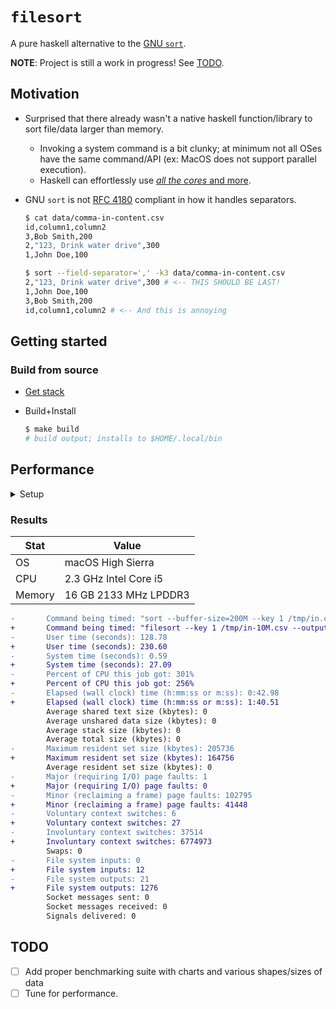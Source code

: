 # `filesort`

A pure haskell alternative to the [GNU `sort`](http://man7.org/linux/man-pages/man1/sort.1.html).

**NOTE**: Project is still a work in progress! See [TODO](#TODO).

## Motivation

- Surprised that there already wasn't a native haskell function/library to sort file/data larger than memory.
  - Invoking a system command is a bit clunky; at minimum not all OSes have the same command/API (ex: MacOS does not support parallel execution).
  - Haskell can effortlessly use [_all the cores_ and more](https://simonmar.github.io/posts/2016-12-08-Haskell-in-the-datacentre.html).

- GNU `sort` is not [RFC 4180](https://tools.ietf.org/html/rfc4180) compliant in how it handles separators.

  ```bash
  $ cat data/comma-in-content.csv
  id,column1,column2
  3,Bob Smith,200
  2,"123, Drink water drive",300
  1,John Doe,100

  $ sort --field-separator=',' -k3 data/comma-in-content.csv
  2,"123, Drink water drive",300 # <-- THIS SHOULD BE LAST!
  1,John Doe,100
  3,Bob Smith,200
  id,column1,column2 # <-- And this is annoying
  ```

## Getting started

### Build from source

- [Get stack](https://docs.haskellstack.org/en/stable/install_and_upgrade/)

- Build+Install

  ```bash
  $ make build
  # build output; installs to $HOME/.local/bin
  ```

## Performance

<details><summary>Setup</summary>
<p>

### Setup

- MacOS

  ```bash
  $ brew install gnu-time coreutils
  $ ln -s /usr/local/bin/gtime /usr/local/bin/time
  $ ln -s /usr/local/bin/sort /usr/local/bin/sort
  # this should bring GNU sort and time into $PATH
  ```

- Windows 10: best to try and use [Windows Subsystem for Linux](https://docs.microsoft.com/en-us/windows/wsl/install-win10)

### Sample workload

- Create a 10M row file with reverse sorted integers.

  ```bash
  $ ROWS=10M make seed
  # creates file at /tmp/in-$ROWS.csv
  ```

- Run baseline sort

  ```bash
  $ ROWS=10M make run-base
  # stores runtime stats in .scratch/out/base-${TIMESTAMP}-default-10M.txt
  ```

- Run new sort

  ```bash
  $ ROWS=10M make run-x
  # stores runtime stats in .scratch/out/x-${TIMESTAMP}-default-10M.txt
  ```

- Compare

  ```bash
  $ diff -u .scratch/out/base*.txt .scratch/out/x*.txt
  # comparison
  ```

</p>
</details>

### Results

  Stat|Value
  ---|---
  OS|macOS High Sierra
  CPU|2.3 GHz Intel Core i5
  Memory|16 GB 2133 MHz LPDDR3

  ```diff
  -       Command being timed: "sort --buffer-size=200M --key 1 /tmp/in.csv --output /tmp/out-base.csv"
  +       Command being timed: "filesort --key 1 /tmp/in-10M.csv --output /tmp/out-x-10M.csv --parallel=4 +RTS -s"
  -       User time (seconds): 128.78
  +       User time (seconds): 230.60
  -       System time (seconds): 0.59
  +       System time (seconds): 27.09
  -       Percent of CPU this job got: 301%
  +       Percent of CPU this job got: 256%
  -       Elapsed (wall clock) time (h:mm:ss or m:ss): 0:42.98
  +       Elapsed (wall clock) time (h:mm:ss or m:ss): 1:40.51
          Average shared text size (kbytes): 0
          Average unshared data size (kbytes): 0
          Average stack size (kbytes): 0
          Average total size (kbytes): 0
  -       Maximum resident set size (kbytes): 205736
  +       Maximum resident set size (kbytes): 164756
          Average resident set size (kbytes): 0
  -       Major (requiring I/O) page faults: 1
  +       Major (requiring I/O) page faults: 0
  -       Minor (reclaiming a frame) page faults: 102795
  +       Minor (reclaiming a frame) page faults: 41448
  -       Voluntary context switches: 6
  +       Voluntary context switches: 27
  -       Involuntary context switches: 37514
  +       Involuntary context switches: 6774973
          Swaps: 0
  -       File system inputs: 0
  +       File system inputs: 12
  -       File system outputs: 21
  +       File system outputs: 1276
          Socket messages sent: 0
          Socket messages received: 0
          Signals delivered: 0
  ```

## TODO

- [ ] Add proper benchmarking suite with charts and various shapes/sizes of data
- [ ] Tune for performance.
